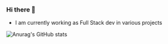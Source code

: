 ### Hi there 👋
- I am currently working as Full Stack dev in various projects

![Anurag's GitHub stats](https://github-readme-stats.vercel.app/api?username=Unknown-bot-sus&show_icons=true&count_private=true&theme=tokyonight)

<!--
**Unknown-bot-sus/Unknown-bot-sus** is a ✨ _special_ ✨ repository because its `README.md` (this file) appears on your GitHub profile.

Here are some ideas to get you started:

- 🔭 I’m currently working on ...
- 🌱 I’m currently learning ...
- 👯 I’m looking to collaborate on ...
- 🤔 I’m looking for help with ...
- 💬 Ask me about ...
- 📫 How to reach me: ...
- 😄 Pronouns: ...
- ⚡ Fun fact: ...
-->
